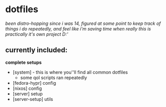 # dotfiles

*been distro-hopping since i was 14, figured at some point to keep track of things i do repeatedly, and feel like i'm saving time when really this is practically it's own project D:'*

## currently included: 

**complete setups**

- [system] - this is where you''ll find all common dotfiles
  - some qol scripts ran repeatedly
- [fedora-hypr] config
- [nixos] config
- [server] setup
- [server-setup] utils
